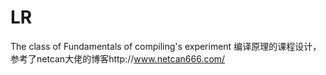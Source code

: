 # LR
The class of Fundamentals of compiling's experiment
编译原理的课程设计，参考了netcan大佬的博客http://www.netcan666.com/
